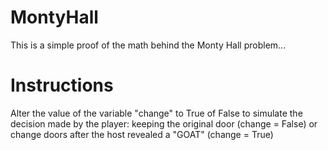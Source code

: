 # MontyHall
This is a simple proof of the math behind the Monty Hall problem...

# Instructions
Alter the value of the variable "change" to True of False to simulate the decision made by the player: keeping the original door (change = False) or change doors after the host revealed a "GOAT" (change = True)
